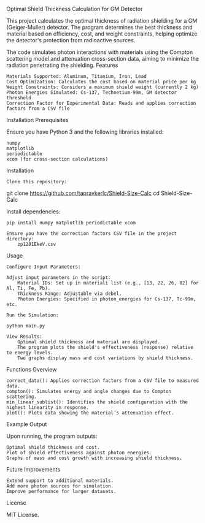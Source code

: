 Optimal Shield Thickness Calculation for GM Detector

This project calculates the optimal thickness of radiation shielding for a GM (Geiger-Muller) detector. The program determines the best thickness and material based on efficiency, cost, and weight constraints, helping optimize the detector's protection from radioactive sources.

The code simulates photon interactions with materials using the Compton scattering model and attenuation cross-section data, aiming to minimize the radiation penetrating the shielding.
Features

    Materials Supported: Aluminum, Titanium, Iron, Lead
    Cost Optimization: Calculates the cost based on material price per kg
    Weight Constraints: Considers a maximum shield weight (currently 2 kg)
    Photon Energies Simulated: Cs-137, Technetium-99m, GM detector threshold
    Correction Factor for Experimental Data: Reads and applies correction factors from a CSV file

Installation
Prerequisites

Ensure you have Python 3 and the following libraries installed:

    numpy
    matplotlib
    periodictable
    xcom (for cross-section calculations)

Installation

    Clone this repository:

git clone https://github.com/tapravkerlc/Shield-Size-Calc
cd Shield-Size-Calc

Install dependencies:

    pip install numpy matplotlib periodictable xcom

    Ensure you have the correction factors CSV file in the project directory:
        zp1201EkeV.csv

Usage

    Configure Input Parameters:

    Adjust input parameters in the script:
        Material IDs: Set up in materiali list (e.g., [13, 22, 26, 82] for Al, Ti, Fe, Pb).
        Thickness Range: Adjustable via debel.
        Photon Energies: Specified in photon_energies for Cs-137, Tc-99m, etc.

    Run the Simulation:

    python main.py

    View Results:
        Optimal shield thickness and material are displayed.
        The program plots the shield's effectiveness (response) relative to energy levels.
        Two graphs display mass and cost variations by shield thickness.

Functions Overview

    correct_data(): Applies correction factors from a CSV file to measured data.
    compton(): Simulates energy and angle changes due to Compton scattering.
    min_linear_sublist(): Identifies the shield configuration with the highest linearity in response.
    plot(): Plots data showing the material’s attenuation effect.

Example Output

Upon running, the program outputs:

    Optimal shield thickness and cost.
    Plot of shield effectiveness against photon energies.
    Graphs of mass and cost growth with increasing shield thickness.

Future Improvements

    Extend support to additional materials.
    Add more photon sources for simulation.
    Improve performance for larger datasets.

License

MIT License.
